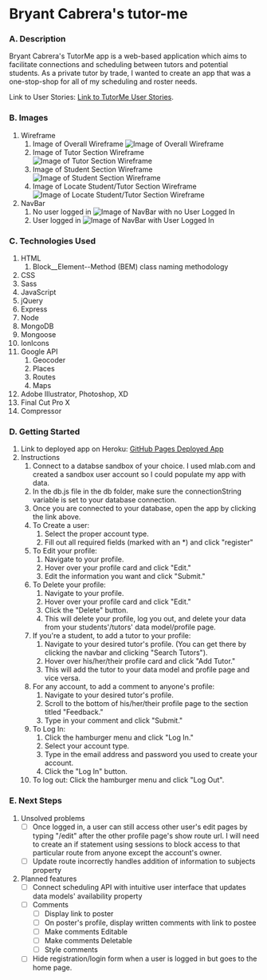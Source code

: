 # Bryant Cabrera's tutor-me

### A. Description
Bryant Cabrera's TutorMe app is a web-based application which aims to facilitate connections and scheduling between tutors and potential students.  As a private tutor by trade, I wanted to create an app that was a one-stop-shop for all of my scheduling and roster needs.

Link to User Stories: [Link to TutorMe User Stories](https://github.com/BryantCabrera/tutor-me/blob/master/user-stories.md).

### B. Images
1. Wireframe
    1. Image of Overall Wireframe
    ![Image of Overall Wireframe](public/imgs/README_imgs/TutorMe_wireframe.png)
    2. Image of Tutor Section Wireframe
    ![Image of Tutor Section Wireframe](public/imgs/README_imgs/TutorMe_wireframe-tutor.png)
    3. Image of Student Section Wireframe
    ![Image of Student Section Wireframe](public/imgs/README_imgs/TutorMe_wireframe-student.png)
    4. Image of Locate Student/Tutor Section Wireframe
    ![Image of Locate Student/Tutor Section Wireframe](public/imgs/README_imgs/TutorMe_wireframe-locate.png)
2. NavBar
    1.  No user logged in
    ![Image of NavBar with no User Logged In](public/imgs/README_imgs/TutorMe_wireframe-navbar-nouser.png)
    2.  User logged in
    ![Image of NavBar with User Logged In](public/imgs/README_imgs/TutorMe_wireframe-navbar-user.png)

### C. Technologies Used
1. HTML
    1. Block__Element--Method (BEM) class naming methodology
2. CSS
3. Sass
3. JavaScript
4. jQuery
5. Express
6. Node
7. MongoDB
8. Mongoose
9. IonIcons
10. Google API
    1. Geocoder
    2. Places
    3. Routes
    4. Maps
11. Adobe Illustrator, Photoshop, XD
12. Final Cut Pro X
13. Compressor

### D. Getting Started
1. Link to deployed app on Heroku:
[GitHub Pages Deployed App](https://bryantcabrera.github.io/tutor-me/#)
2. Instructions
    1. Connect to a databse sandbox of your choice.  I used mlab.com and created a sandbox user account so I could populate my app with data.
    2. In the db.js file in the db folder, make sure the connectionString variable is set to your database connection.
    3. Once you are connected to your database, open the app by clicking the link above.
    4. To Create a user: 
        1. Select the proper account type.  
        2. Fill out all required fields (marked with an *) and click "register"
    5. To Edit your profile:
        1. Navigate to your profile.
        2. Hover over your profile card and click "Edit."
        3. Edit the information you want and click "Submit."
    6. To Delete your profile:
        1. Navigate to your profile.
        2. Hover over your profile card and click "Edit."
        3. Click the "Delete" button.
        4. This will delete your profile, log you out, and delete your data from your students'/tutors' data model/profile page.
    7. If you're a student, to add a tutor to your profile:
        1. Navigate to your desired tutor's profile. (You can get there by clicking the navbar and clicking "Search Tutors").
        2. Hover over his/her/their profile card and click "Add Tutor."
        3. This will add the tutor to your data model and profile page and vice versa.
    8. For any account, to add a comment to anyone's profile:
        1. Navigate to your desired tutor's profile.
        2. Scroll to the bottom of his/her/their profile page to the section titled "Feedback."
        3. Type in your comment and click "Submit."
    9. To Log In: 
        1. Click the hamburger menu and click "Log In."
        2. Select your account type.
        3. Type in the email address and password you used to create your account.
        4. Click the "Log In" button.
    10. To log out: Click the hamburger menu and click "Log Out".

### E. Next Steps
1. Unsolved problems
    - [ ] Once logged in, a user can still access other user's edit pages by typing "/edit" after the other profile page's show route url.  I will need to create an if statement using sessions to block access to that particular route from anyone except the account's owner. 
    - [ ] Update route incorrectly handles addition of information to subjects property
2. Planned features
    - [ ] Connect scheduling API with intuitive user interface that updates data models' availability property
    - [ ] Comments
        - [ ] Display link to poster
        - [ ] On poster's profile, display written comments with link to postee
        - [ ] Make comments Editable
        - [ ] Make comments Deletable
        - [ ] Style comments
    - [ ] Hide registration/login form when a user is logged in but goes to the home page.